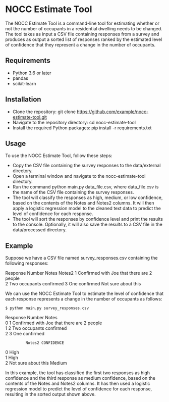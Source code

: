 # NOCC Estimate Tool

The NOCC Estimate Tool is a command-line tool for estimating whether or not the number of occupants in a residential dwelling needs to be changed. The tool takes as input a CSV file containing responses from a survey and produces as output a sorted list of responses ranked by the estimated level of confidence that they represent a change in the number of occupants.

## Requirements

- Python 3.6 or later
- pandas
- scikit-learn

## Installation

- Clone the repository: git clone https://github.com/example/nocc-estimate-tool.git
- Navigate to the repository directory: cd nocc-estimate-tool
- Install the required Python packages: pip install -r requirements.txt


## Usage

To use the NOCC Estimate Tool, follow these steps:

- Copy the CSV file containing the survey responses to the data/external directory.
- Open a terminal window and navigate to the nocc-estimate-tool directory.
- Run the command python main.py data_file.csv, where data_file.csv is the name of the CSV file containing the survey responses.
- The tool will classify the responses as high, medium, or low confidence, based on the contents of the Notes and Notes2 columns. It will then apply a logistic regression model to the cleaned text data to predict the level of confidence for each response.
- The tool will sort the responses by confidence level and print the results to the console. Optionally, it will also save the results to a CSV file in the data/processed directory.


## Example
Suppose we have a CSV file named survey_responses.csv containing the following responses:

Response Number	Notes	Notes2
1	Confirmed with Joe that there are 2 people	
2	Two occupants confirmed	
3	One confirmed	Not sure about this

We can use the NOCC Estimate Tool to estimate the level of confidence that each response represents a change in the number of occupants as follows:

```$ python main.py survey_responses.csv```

   Response Number                                   Notes  \
0                1  Confirmed with Joe that there are 2 people   
1                2                    Two occupants confirmed   
2                3                                One confirmed   

             Notes2 CONFIDENCE  
0                      High  
1                      High  
2  Not sure about this    Medium 
 
In this example, the tool has classified the first two responses as high confidence and the third response as medium confidence, based on the contents of the Notes and Notes2 columns. It has then used a logistic regression model to predict the level of confidence for each response, resulting in the sorted output shown above.